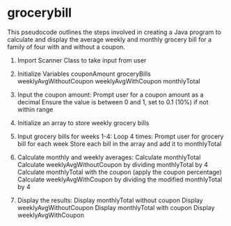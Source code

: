 # grocerybill
This pseudocode outlines the steps involved in creating a Java program to calculate and display the average weekly and monthly grocery bill for a family of four with and without a coupon. 

1.	Import Scanner Class to take input from user

2.	Initialize Variables
         couponAmount
         groceryBills
         weeklyAvgWithoutCoupon
         weeklyAvgWithCoupon
         monthlyTotal

3.	Input the coupon amount:
Prompt user for a coupon amount as a decimal
Ensure the value is between 0 and 1, set to 0.1 (10%) if not within range

4.	Initialize an array to store weekly grocery bills

5.	Input grocery bills for weeks 1-4:
Loop 4 times:
Prompt user for grocery bill for each week
Store each bill in the array and add it to monthlyTotal

6.	Calculate monthly and weekly averages:
Calculate monthlyTotal
Calculate weeklyAvgWithoutCoupon by dividing monthlyTotal by 4
Calculate monthlyTotal with the coupon (apply the coupon percentage)
Calculate weeklyAvgWithCoupon by dividing the modified monthlyTotal by 4

7.	Display the results:
Display monthlyTotal without coupon
Display weeklyAvgWithoutCoupon
Display monthlyTotal with coupon
Display weeklyAvgWithCoupon
